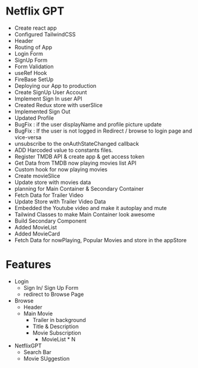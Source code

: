 # Netflix GPT

- Create react app
- Configured TailwindCSS
- Header
- Routing of App
- Login Form
- SignUp Form
- Form Validation
- useRef Hook
- FireBase SetUp
- Deploying our App to production
- Create SignUp User Account
- Implement Sign In user API
- Created Redux store with userSlice
- Implemented Sign Out
- Updated Profile
- BugFix : if the user displayName and profile picture update
- BugFix : If the user is not logged in Redirect / browse to login page and vice-versa
- unsubscribe to the onAuthStateChanged callback
- ADD Harcoded value to constants files.
- Register TMDB API & create app & get access token
- Get Data from TMDB now playing movies list API
- Custom hook for now playing movies
- Create movieSlice
- Update store with movies data
- planning for Main Container & Secondary Container
- Fetch Data for Trailer Video
- Update Store with Trailer Video Data
- Embedded the Youtube video and make it autoplay and mute
- Tailwind Classes to make Main Container look awesome
- Build Secondary Component
- Added MovieList
- Added MovieCard
- Fetch Data for nowPlaying, Popular Movies and store in the appStore

# Features
- Login
    - Sign In/ Sign Up Form
    - redirect to Browse Page
- Browse
    - Header
    - Main Movie
        - Trailer in background
        - Title & Description
        - Movie Subscription
            - MovieList * N
- NetflixGPT
    - Search Bar
    - Movie SUggestion